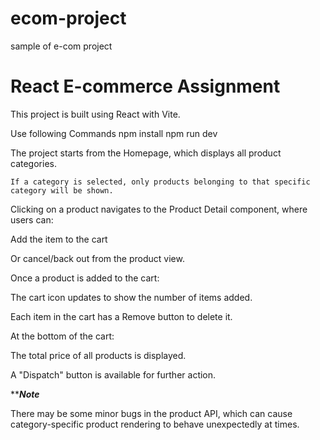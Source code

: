 # ecom-project
sample  of e-com project 
# React E-commerce Assignment

 This project is built using React with Vite.

 Use following Commands
   npm install
   npm run dev

  The project starts from the Homepage, which displays all product categories.

    If a category is selected, only products belonging to that specific category will be shown.

   Clicking on a product navigates to the Product Detail component, where users can:

   Add the item to the cart

   Or cancel/back out from the product view.

  Once a product is added to the cart:

  The cart icon updates to show the number of items added.

   Each item in the cart has a Remove button to delete it.

  At the bottom of the cart:

  The total price of all products is displayed.

  A "Dispatch" button is available for further action.

 

  *****Note***

   There may be some minor bugs in the product API, which can cause category-specific product rendering to behave unexpectedly at times.

